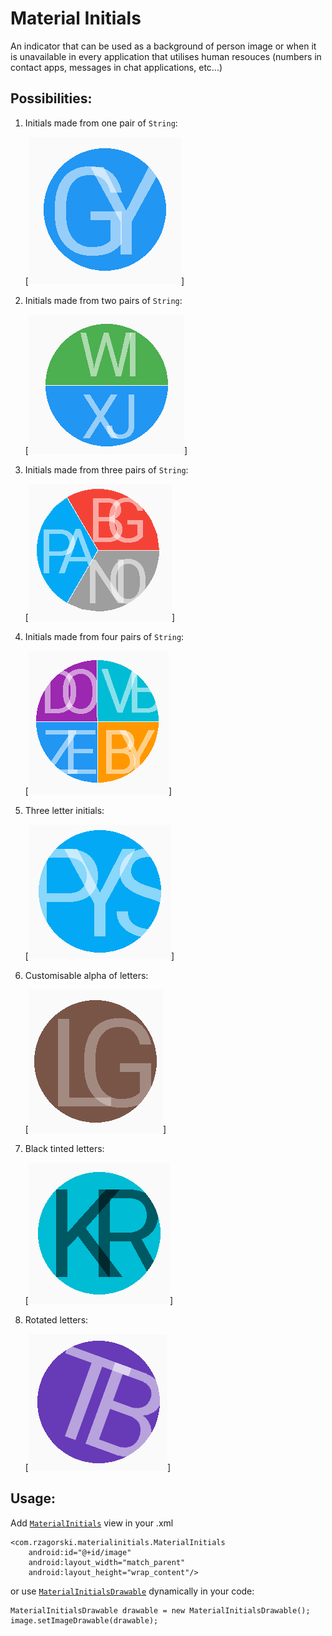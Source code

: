# Material Initials

An indicator that can be used as a background of person image or when it is unavailable in every application that utilises human resouces (numbers in contact apps, messages in chat applications, etc...)

## Possibilities:

  1. Initials made from one pair of `String`:
  
       [![One pair](./graphics/1pair.png "One pair")]
       
  2. Initials made from two pairs of `String`:
  
       [![Two pairs](./graphics/2pairs.png "Two pairs")]
       
  3. Initials made from three pairs of `String`:
  
       [![Three pairs](./graphics/3pairs.png "Three pairs")]
       
  4. Initials made from four pairs of `String`:
  
       [![Four pairs](./graphics/4pairs.png "Four pairs")]
       
  5. Three letter initials:
       
       [![Three letter pairs](./graphics/3letter.png "Three letter pairs")]
       
  6. Customisable alpha of letters:
  
       [![Customisable alpha](./graphics/alpha.png "Customisable alpha")]
  
  7. Black tinted letters:
    
       [![Black tinted letters](./graphics/black.png "Black tinted letters")]
       
  8. Rotated letters:
    
       [![Rotated letters](./graphics/rotated.png "Rotated letters")]


## Usage:

Add [`MaterialInitials`](./library/src/main/java/com/rzagorski/materialinitials/MaterialInitials.java) view in your .xml

    <com.rzagorski.materialinitials.MaterialInitials
        android:id="@+id/image"
        android:layout_width="match_parent"
        android:layout_height="wrap_content"/>

or use [`MaterialInitialsDrawable`](./library/src/main/java/com/rzagorski/materialinitials/MaterialInitialsDrawable.java) dynamically in your code:

    MaterialInitialsDrawable drawable = new MaterialInitialsDrawable();
    image.setImageDrawable(drawable);